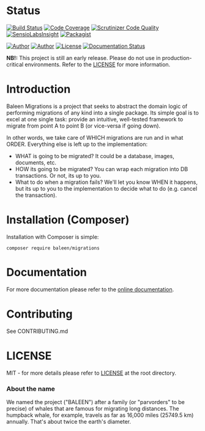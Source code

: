 Status
======
[![Build Status](https://travis-ci.org/baleen/migrations.svg?branch=master)](https://travis-ci.org/baleen/migrations)
[![Code Coverage](https://scrutinizer-ci.com/g/baleen/migrations/badges/coverage.png?b=master)](https://scrutinizer-ci.com/g/baleen/migrations/?branch=master)
[![Scrutinizer Code Quality](https://scrutinizer-ci.com/g/baleen/migrations/badges/quality-score.png?b=master)](https://scrutinizer-ci.com/g/baleen/migrations/?branch=master)
[![SensioLabsInsight](https://insight.sensiolabs.com/projects/6251e1ff-532d-4dad-a831-93dcf0561a49/mini.png)](https://insight.sensiolabs.com/projects/6251e1ff-532d-4dad-a831-93dcf0561a49)
[![Packagist](https://img.shields.io/packagist/v/baleen/migrations.svg)](https://packagist.org/packages/baleen/migrations)

[![Author](http://img.shields.io/badge/author-@gabriel_somoza-blue.svg)](https://twitter.com/gabriel_somoza)
[![Author](http://img.shields.io/badge/author-@__mikeSimonson-blue.svg)](https://twitter.com/_mikeSimonson)
[![License](https://img.shields.io/packagist/l/baleen/migrations.svg)](https://github.com/baleen/migrations/blob/master/LICENSE)
[![Documentation Status](https://readthedocs.org/projects/baleen/badge/?version=latest)](https://readthedocs.org/projects/baleen/?badge=latest)

**NB!:** This project is still an early release. Please do not use in 
production-critical environments. Refer to the [LICENSE](https://github.com/baleen/migrations/blob/master/LICENSE)
for more information.

Introduction
======
Baleen Migrations is a project that seeks to abstract the domain logic of performing migrations of any kind into a 
single package. Its simple goal is to excel at one single task: provide an intuitive, well-tested framework to migrate 
from point A to point B (or vice-versa if going down).

In other words, we take care of WHICH migrations are run and in what ORDER. Everything else is left up to the 
implementation:

* WHAT is going to be migrated? It could be a database, images, documents, etc.
* HOW its going to be migrated? You can wrap each migration into DB transactions. Or not, its up to you.
* What to do when a migration fails? We'll let you know WHEN it happens, but its up to you to the implementation to
decide what to do (e.g. cancel the transaction).

Installation (Composer)
=======================
Installation with Composer is simple:  

    composer require baleen/migrations

Documentation
=============
For more documentation please refer to the [online documentation](http://baleen.readthedocs.org/en/latest/).

Contributing
============
See CONTRIBUTING.md

LICENSE
=======
MIT - for more details please refer to [LICENSE](https://github.com/baleen/migrations/blob/master/LICENSE) at the root 
directory.

### About the name
We named the project ("BALEEN") after a family (or "parvorders" to be precise) of whales that are famous for migrating 
long distances. The humpback whale, for example, travels as far as 16,000 miles (25749.5 km) annually. That's about 
twice the earth's diameter.
